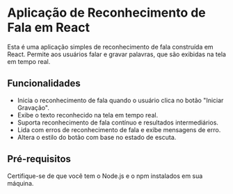 # Aplicação de Reconhecimento de Fala em React

Esta é uma aplicação simples de reconhecimento de fala construída em React. Permite aos usuários falar e gravar palavras, que são exibidas na tela em tempo real.

## Funcionalidades

- Inicia o reconhecimento de fala quando o usuário clica no botão "Iniciar Gravação".
- Exibe o texto reconhecido na tela em tempo real.
- Suporta reconhecimento de fala contínuo e resultados intermediários.
- Lida com erros de reconhecimento de fala e exibe mensagens de erro.
- Altera o estilo do botão com base no estado de escuta.

## Pré-requisitos

Certifique-se de que você tem o Node.js e o npm instalados em sua máquina.
